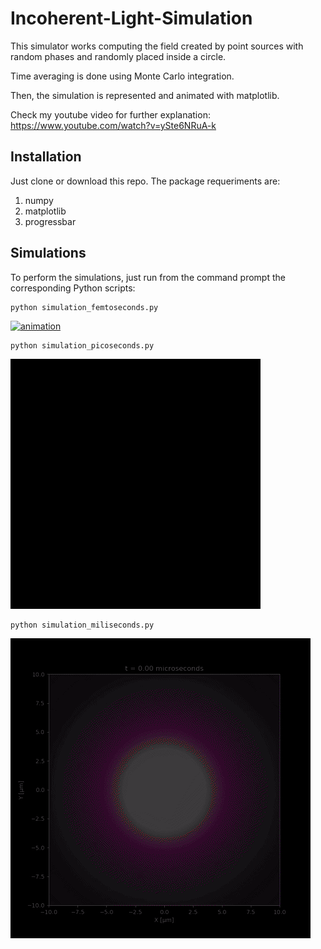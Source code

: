 # Incoherent-Light-Simulation


This simulator works computing the field created by point sources with random phases and randomly placed inside a circle. 

Time averaging is done using Monte Carlo integration. 

Then, the simulation is represented and animated with matplotlib.

Check my youtube video for further explanation:
https://www.youtube.com/watch?v=ySte6NRuA-k


## Installation

Just clone or download this repo.
The package requeriments are:

1. numpy
2. matplotlib
3. progressbar

## Simulations

To perform the simulations, just run from the command prompt the corresponding Python scripts:

```
python simulation_femtoseconds.py
```

[![animation](/images/femtoseconds_sim.gif)](/simulation_femtoseconds.py)


```
python simulation_picoseconds.py
```

[![animation](/images/picoseconds_sim.gif)](/simulation_picoseconds.py)


```
python simulation_miliseconds.py
```

[![animation](/images/miliseconds_sim.gif)](/simulation_miliseconds.py)



